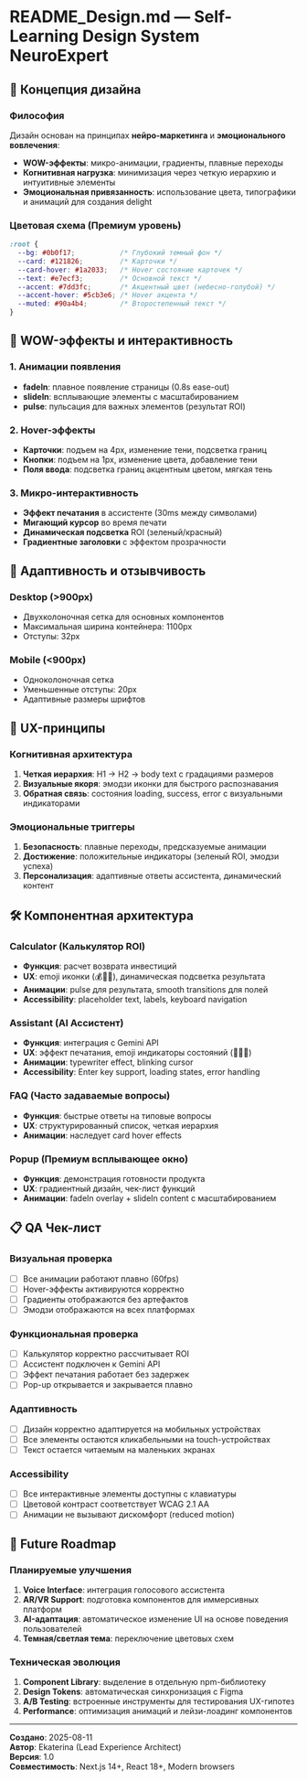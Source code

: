 # README_Design.md — Self-Learning Design System NeuroExpert

## 🎨 Концепция дизайна

### Философия
Дизайн основан на принципах **нейро-маркетинга** и **эмоционального вовлечения**:
- **WOW-эффекты**: микро-анимации, градиенты, плавные переходы
- **Когнитивная нагрузка**: минимизация через четкую иерархию и интуитивные элементы
- **Эмоциональная привязанность**: использование цвета, типографики и анимаций для создания delight

### Цветовая схема (Премиум уровень)
```css
:root {
  --bg: #0b0f17;           /* Глубокий темный фон */
  --card: #121826;         /* Карточки */
  --card-hover: #1a2033;   /* Hover состояние карточек */
  --text: #e7ecf3;         /* Основной текст */
  --accent: #7dd3fc;       /* Акцентный цвет (небесно-голубой) */
  --accent-hover: #5cb3e6; /* Hover акцента */
  --muted: #90a4b4;        /* Второстепенный текст */
}
```

## 🚀 WOW-эффекты и интерактивность

### 1. Анимации появления
- **fadeIn**: плавное появление страницы (0.8s ease-out)
- **slideIn**: всплывающие элементы с масштабированием
- **pulse**: пульсация для важных элементов (результат ROI)

### 2. Hover-эффекты
- **Карточки**: подъем на 4px, изменение тени, подсветка границ
- **Кнопки**: подъем на 1px, изменение цвета, добавление тени
- **Поля ввода**: подсветка границ акцентным цветом, мягкая тень

### 3. Микро-интерактивность
- **Эффект печатания** в ассистенте (30ms между символами)
- **Мигающий курсор** во время печати
- **Динамическая подсветка** ROI (зеленый/красный)
- **Градиентные заголовки** с эффектом прозрачности

## 📱 Адаптивность и отзывчивость

### Desktop (>900px)
- Двухколоночная сетка для основных компонентов
- Максимальная ширина контейнера: 1100px
- Отступы: 32px

### Mobile (<900px)
- Одноколоночная сетка
- Уменьшенные отступы: 20px
- Адаптивные размеры шрифтов

## 🎯 UX-принципы

### Когнитивная архитектура
1. **Четкая иерархия**: H1 → H2 → body text с градациями размеров
2. **Визуальные якоря**: эмодзи иконки для быстрого распознавания
3. **Обратная связь**: состояния loading, success, error с визуальными индикаторами

### Эмоциональные триггеры
1. **Безопасность**: плавные переходы, предсказуемые анимации
2. **Достижение**: положительные индикаторы (зеленый ROI, эмодзи успеха)
3. **Персонализация**: адаптивные ответы ассистента, динамический контент

## 🛠 Компонентная архитектура

### Calculator (Калькулятор ROI)
- **Функция**: расчет возврата инвестиций
- **UX**: emoji иконки (💰💸💎), динамическая подсветка результата
- **Анимации**: pulse для результата, smooth transitions для полей
- **Accessibility**: placeholder text, labels, keyboard navigation

### Assistant (AI Ассистент)
- **Функция**: интеграция с Gemini API
- **UX**: эффект печатания, emoji индикаторы состояний (🤖🔄💬)
- **Анимации**: typewriter effect, blinking cursor
- **Accessibility**: Enter key support, loading states, error handling

### FAQ (Часто задаваемые вопросы)
- **Функция**: быстрые ответы на типовые вопросы
- **UX**: структурированный список, четкая иерархия
- **Анимации**: наследует card hover effects

### Popup (Премиум всплывающее окно)
- **Функция**: демонстрация готовности продукта
- **UX**: градиентный дизайн, чек-лист функций
- **Анимации**: fadeIn overlay + slideIn content с масштабированием

## 📋 QA Чек-лист

### Визуальная проверка
- [ ] Все анимации работают плавно (60fps)
- [ ] Hover-эффекты активируются корректно
- [ ] Градиенты отображаются без артефактов
- [ ] Эмодзи отображаются на всех платформах

### Функциональная проверка
- [ ] Калькулятор корректно рассчитывает ROI
- [ ] Ассистент подключен к Gemini API
- [ ] Эффект печатания работает без задержек
- [ ] Pop-up открывается и закрывается плавно

### Адаптивность
- [ ] Дизайн корректно адаптируется на мобильных устройствах
- [ ] Все элементы остаются кликабельными на touch-устройствах
- [ ] Текст остается читаемым на маленьких экранах

### Accessibility
- [ ] Все интерактивные элементы доступны с клавиатуры
- [ ] Цветовой контраст соответствует WCAG 2.1 AA
- [ ] Анимации не вызывают дискомфорт (reduced motion)

## 🔮 Future Roadmap

### Планируемые улучшения
1. **Voice Interface**: интеграция голосового ассистента
2. **AR/VR Support**: подготовка компонентов для иммерсивных платформ
3. **AI-адаптация**: автоматическое изменение UI на основе поведения пользователей
4. **Темная/светлая тема**: переключение цветовых схем

### Техническая эволюция
1. **Component Library**: выделение в отдельную npm-библиотеку
2. **Design Tokens**: автоматическая синхронизация с Figma
3. **A/B Testing**: встроенные инструменты для тестирования UX-гипотез
4. **Performance**: оптимизация анимаций и лейзи-лоадинг компонентов

---

**Создано**: 2025-08-11  
**Автор**: Ekaterina (Lead Experience Architect)  
**Версия**: 1.0  
**Совместимость**: Next.js 14+, React 18+, Modern browsers
